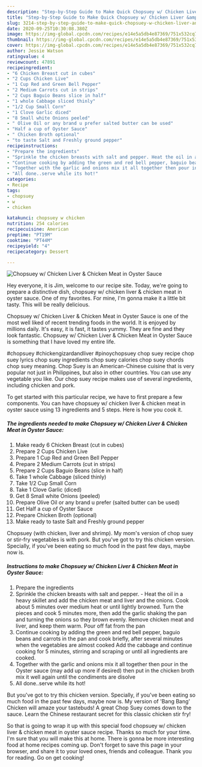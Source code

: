 ```yaml
---
description: "Step-by-Step Guide to Make Quick Chopsuey w/ Chicken Liver &amp;amp; Chicken Meat in Oyster Sauce"
title: "Step-by-Step Guide to Make Quick Chopsuey w/ Chicken Liver &amp;amp; Chicken Meat in Oyster Sauce"
slug: 3214-step-by-step-guide-to-make-quick-chopsuey-w-chicken-liver-and-amp-chicken-meat-in-oyster-sauce
date: 2020-09-25T10:30:08.380Z
image: https://img-global.cpcdn.com/recipes/e14e5a5db4e87369/751x532cq70/chopsuey-w-chicken-liver-chicken-meat-in-oyster-sauce-recipe-main-photo.jpg
thumbnail: https://img-global.cpcdn.com/recipes/e14e5a5db4e87369/751x532cq70/chopsuey-w-chicken-liver-chicken-meat-in-oyster-sauce-recipe-main-photo.jpg
cover: https://img-global.cpcdn.com/recipes/e14e5a5db4e87369/751x532cq70/chopsuey-w-chicken-liver-chicken-meat-in-oyster-sauce-recipe-main-photo.jpg
author: Jessie Watson
ratingvalue: 4
reviewcount: 47891
recipeingredient:
- "6 Chicken Breast cut in cubes"
- "2 Cups Chicken Live"
- "1 Cup Red and Green Bell Pepper"
- "2 Medium Carrots cut in strips"
- "2 Cups Baguio Beans slice in half"
- "1 whole Cabbage sliced thinly"
- "1/2 Cup Small Corn"
- "1 Clove Garlic diced"
- "8 Small white Onions peeled"
- " Olive Oil or any brand u prefer salted butter can be used"
- "Half a cup of Oyster Sauce"
- " Chicken Broth optional"
- "to taste Salt and Freshly ground pepper"
recipeinstructions:
- "Prepare the ingredients"
- "Sprinkle the chicken breasts with salt and pepper. Heat the oil in a heavy skillet and add the chicken meat and liver and the onions. Cook about 5 minutes over medium heat or until lightly browned. Turn the pieces and cook 5 minutes more, then add the garlic shaking the pan and turning the onions so they brown evenly. Remove chicken meat and liver, and keep them warm. Pour off fat from the pan"
- "Continue cooking by adding the green and red bell pepper, baguio beans and carrots in the pan and cook briefly, after several minutes when the vegetables are almost cooked Add the cabbage and continue cooking for 5 minutes, stirring and scraping or until all ingredients are cooked."
- "Together with the garlic and onions mix it all together then pour in the Oyster sauce (may add up more if desired) then put in the chicken broth mix it well again until the condiments are disolve"
- "All done..serve while its hot!"
categories:
- Recipe
tags:
- chopsuey
- w
- chicken

katakunci: chopsuey w chicken 
nutrition: 254 calories
recipecuisine: American
preptime: "PT19M"
cooktime: "PT44M"
recipeyield: "4"
recipecategory: Dessert

---
```



![Chopsuey w/ Chicken Liver &amp; Chicken Meat in Oyster Sauce](https://img-global.cpcdn.com/recipes/e14e5a5db4e87369/751x532cq70/chopsuey-w-chicken-liver-chicken-meat-in-oyster-sauce-recipe-main-photo.jpg)

Hey everyone, it is Jim, welcome to our recipe site. Today, we're going to prepare a distinctive dish, chopsuey w/ chicken liver &amp; chicken meat in oyster sauce. One of my favorites. For mine, I'm gonna make it a little bit tasty. This will be really delicious.

Chopsuey w/ Chicken Liver &amp; Chicken Meat in Oyster Sauce is one of the most well liked of recent trending foods in the world. It is enjoyed by millions daily. It's easy, it is fast, it tastes yummy. They are fine and they look fantastic. Chopsuey w/ Chicken Liver &amp; Chicken Meat in Oyster Sauce is something that I have loved my entire life.

#chopsuey #chickengizardandliver #pinoychopsuey chop suey recipe chop suey lyrics chop suey ingredients chop suey calories chop suey chords chop suey meaning. Chop Suey is an American-Chinese cuisine that is very popular not just in Philippines, but also in other countries. You can use any vegetable you like. Our chop suey recipe makes use of several ingredients, including chicken and pork.


To get started with this particular recipe, we have to first prepare a few components. You can have chopsuey w/ chicken liver &amp; chicken meat in oyster sauce using 13 ingredients and 5 steps. Here is how you cook it.

<!--inarticleads1-->

##### The ingredients needed to make Chopsuey w/ Chicken Liver &amp; Chicken Meat in Oyster Sauce:

1. Make ready 6 Chicken Breast (cut in cubes)
1. Prepare 2 Cups Chicken Live
1. Prepare 1 Cup Red and Green Bell Pepper
1. Prepare 2 Medium Carrots (cut in strips)
1. Prepare 2 Cups Baguio Beans (slice in half)
1. Take 1 whole Cabbage (sliced thinly)
1. Take 1/2 Cup Small Corn
1. Take 1 Clove Garlic (diced)
1. Get 8 Small white Onions (peeled)
1. Prepare  Olive Oil or any brand u prefer (salted butter can be used)
1. Get Half a cup of Oyster Sauce
1. Prepare  Chicken Broth (optional)
1. Make ready to taste Salt and Freshly ground pepper


Chopsuey (with chicken, liver and shrimp). My mom&#39;s version of chop suey or stir-fry vegetables is with pork. But you&#39;ve got to try this chicken version. Specially, if you&#39;ve been eating so much food in the past few days, maybe now is. 

<!--inarticleads2-->

##### Instructions to make Chopsuey w/ Chicken Liver &amp; Chicken Meat in Oyster Sauce:

1. Prepare the ingredients
1. Sprinkle the chicken breasts with salt and pepper. - Heat the oil in a heavy skillet and add the chicken meat and liver and the onions. Cook about 5 minutes over medium heat or until lightly browned. Turn the pieces and cook 5 minutes more, then add the garlic shaking the pan and turning the onions so they brown evenly. Remove chicken meat and liver, and keep them warm. Pour off fat from the pan
1. Continue cooking by adding the green and red bell pepper, baguio beans and carrots in the pan and cook briefly, after several minutes when the vegetables are almost cooked Add the cabbage and continue cooking for 5 minutes, stirring and scraping or until all ingredients are cooked.
1. Together with the garlic and onions mix it all together then pour in the Oyster sauce (may add up more if desired) then put in the chicken broth mix it well again until the condiments are disolve
1. All done..serve while its hot!


But you&#39;ve got to try this chicken version. Specially, if you&#39;ve been eating so much food in the past few days, maybe now is. My version of &#39;Bang Bang&#39; Chicken will amaze your tastebuds! A great Chop Suey comes down to the sauce. Learn the Chinese restaurant secret for this classic chicken stir fry! 

So that is going to wrap it up with this special food chopsuey w/ chicken liver &amp; chicken meat in oyster sauce recipe. Thanks so much for your time. I'm sure that you will make this at home. There is gonna be more interesting food at home recipes coming up. Don't forget to save this page in your browser, and share it to your loved ones, friends and colleague. Thank you for reading. Go on get cooking!
